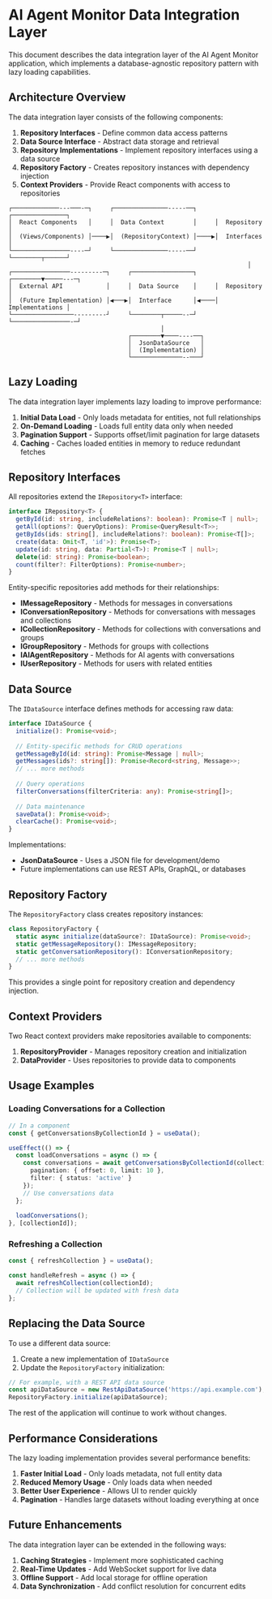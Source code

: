# AI Agent Monitor Data Integration Layer

This document describes the data integration layer of the AI Agent Monitor application, which implements a database-agnostic repository pattern with lazy loading capabilities.

## Architecture Overview

The data integration layer consists of the following components:

1. **Repository Interfaces** - Define common data access patterns
2. **Data Source Interface** - Abstract data storage and retrieval
3. **Repository Implementations** - Implement repository interfaces using a data source
4. **Repository Factory** - Creates repository instances with dependency injection
5. **Context Providers** - Provide React components with access to repositories

```
┌─────────────---───-─┐     ┌───────────────-----──┐     ┌───────────────┐
│  React Components   │     │  Data Context        │     │  Repository   │
│  (Views/Components) │────▶│  (RepositoryContext) │────▶│  Interfaces   │
└────────────────----─┘     └───────────────-----──┘     └────────┬──────┘
                                                                  │
┌────────────────---------─┐     ┌─────────────────┐     ┌────────▼─────---─┐
│  External API            │     │  Data Source    │     │  Repository      │
│  (Future Implementation) │◀───▶│  Interface      │◀────│  Implementations │
└─────────────────---------┘     └────────┬─────--─┘     └────────────────-─┘
                                          │
                                 ┌────────▼────----──┐
                                 │  JsonDataSource   │
                                 │  (Implementation) │
                                 └──────────────--───┘
```

## Lazy Loading

The data integration layer implements lazy loading to improve performance:

1. **Initial Data Load** - Only loads metadata for entities, not full relationships
2. **On-Demand Loading** - Loads full entity data only when needed
3. **Pagination Support** - Supports offset/limit pagination for large datasets
4. **Caching** - Caches loaded entities in memory to reduce redundant fetches

## Repository Interfaces

All repositories extend the `IRepository<T>` interface:

```typescript
interface IRepository<T> {
  getById(id: string, includeRelations?: boolean): Promise<T | null>;
  getAll(options?: QueryOptions): Promise<QueryResult<T>>;
  getByIds(ids: string[], includeRelations?: boolean): Promise<T[]>;
  create(data: Omit<T, 'id'>): Promise<T>;
  update(id: string, data: Partial<T>): Promise<T | null>;
  delete(id: string): Promise<boolean>;
  count(filter?: FilterOptions): Promise<number>;
}
```

Entity-specific repositories add methods for their relationships:

- **IMessageRepository** - Methods for messages in conversations
- **IConversationRepository** - Methods for conversations with messages and collections
- **ICollectionRepository** - Methods for collections with conversations and groups
- **IGroupRepository** - Methods for groups with collections
- **IAIAgentRepository** - Methods for AI agents with conversations
- **IUserRepository** - Methods for users with related entities

## Data Source

The `IDataSource` interface defines methods for accessing raw data:

```typescript
interface IDataSource {
  initialize(): Promise<void>;
  
  // Entity-specific methods for CRUD operations
  getMessageById(id: string): Promise<Message | null>;
  getMessages(ids?: string[]): Promise<Record<string, Message>>;
  // ... more methods
  
  // Query operations
  filterConversations(filterCriteria: any): Promise<string[]>;
  
  // Data maintenance
  saveData(): Promise<void>;
  clearCache(): Promise<void>;
}
```

Implementations:
- **JsonDataSource** - Uses a JSON file for development/demo
- Future implementations can use REST APIs, GraphQL, or databases

## Repository Factory

The `RepositoryFactory` class creates repository instances:

```typescript
class RepositoryFactory {
  static async initialize(dataSource?: IDataSource): Promise<void>;
  static getMessageRepository(): IMessageRepository;
  static getConversationRepository(): IConversationRepository;
  // ... more methods
}
```

This provides a single point for repository creation and dependency injection.

## Context Providers

Two React context providers make repositories available to components:

1. **RepositoryProvider** - Manages repository creation and initialization
2. **DataProvider** - Uses repositories to provide data to components

## Usage Examples

### Loading Conversations for a Collection

```typescript
// In a component
const { getConversationsByCollectionId } = useData();

useEffect(() => {
  const loadConversations = async () => {
    const conversations = await getConversationsByCollectionId(collectionId, {
      pagination: { offset: 0, limit: 10 },
      filter: { status: 'active' }
    });
    // Use conversations data
  };
  
  loadConversations();
}, [collectionId]);
```

### Refreshing a Collection

```typescript
const { refreshCollection } = useData();

const handleRefresh = async () => {
  await refreshCollection(collectionId);
  // Collection will be updated with fresh data
};
```

## Replacing the Data Source

To use a different data source:

1. Create a new implementation of `IDataSource`
2. Update the `RepositoryFactory` initialization:

```typescript
// For example, with a REST API data source
const apiDataSource = new RestApiDataSource('https://api.example.com');
RepositoryFactory.initialize(apiDataSource);
```

The rest of the application will continue to work without changes.

## Performance Considerations

The lazy loading implementation provides several performance benefits:

1. **Faster Initial Load** - Only loads metadata, not full entity data
2. **Reduced Memory Usage** - Only loads data when needed
3. **Better User Experience** - Allows UI to render quickly
4. **Pagination** - Handles large datasets without loading everything at once

## Future Enhancements

The data integration layer can be extended in the following ways:

1. **Caching Strategies** - Implement more sophisticated caching
2. **Real-Time Updates** - Add WebSocket support for live data
3. **Offline Support** - Add local storage for offline operation
4. **Data Synchronization** - Add conflict resolution for concurrent edits
